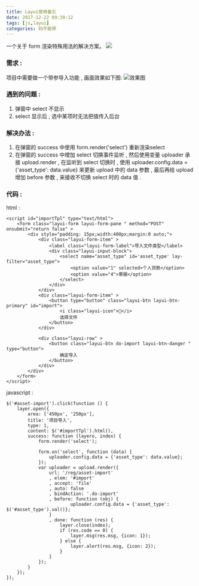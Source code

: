 ```yaml
---
title: Layui使用备忘
date: 2017-12-22 09:39:12
tags: [js,layui]
categories: 码不能停
---
```


一个关于 form 渲染特殊用法的解决方案。
![](layui.png)

<!--more-->
### 需求 :
项目中需要做一个带参导入功能 , 画面效果如下图:
![效果图](2017-11-16-10-48-47-5a0cfc8febf33.png)

### 遇到的问题 : 
1. 弹窗中 select 不显示
2. select 显示后 , 选中某项时无法把值传入后台

### 解决办法 :
1. 在弹窗的 success 中使用 form.render('select') 重新渲染select
2. 在弹窗的 success 中增加 select 切换事件监听 , 然后使用变量 uploader 承接 upload.render , 在监听到 select 切换时 , 使用 uploader.config.data = {'asset_type': data.value} 来更新 upload 中的 data 参数 , 最后再给 upload 增加 before 参数 , 来接收不切换 select 时的 data 值 .

### 代码 :
html :
```
<script id="importTpl" type="text/html">
    <form class="layui-form layui-form-pane " method="POST"  onsubmit="return false" >
        <div style="padding: 15px;width:400px;margin:0 auto;">
            <div class="layui-form-item" >
                <label class="layui-form-label">导入文件类型</label>
                <div class="layui-input-block">
                    <select name="asset_type" id='asset_type' lay-filter="asset_type">
                        <option value="1" selected>个人贷款</option>
                        <option value="4">票据</option>
                    </select>
                </div>
            </div>
            <div class="layui-form-item" >
                <button type="button" class="layui-btn layui-btn-primary" id="import">
                    <i class="layui-icon"></i>
                    选择文件
                </button>
            </div>

            <div class="layui-row" >
                <button class="layui-btn do-import layui-btn-danger " type="button">
                    确定导入
                </button>
            </div>
        </div>
    </form>
</script>
```

javascript :
```
$('#asset-import').click(function () {
    layer.open({
        area: ['450px', '250px'],
        title: '项目导入',
        type: 1,
        content: $('#importTpl').html(),
        success: function (layero, index) {
            form.render('select');

            form.on('select', function (data) {
                uploader.config.data = {'asset_type': data.value};
            });
            var uploader = upload.render({
                url: '/reg/asset-import'
                , elem: '#import'
                , accept: 'file'
                , auto: false
                , bindAction: '.do-import'
                , before: function (obj) {
                        uploader.config.data = {'asset_type': $('#asset_type').val()};
                }
                , done: function (res) {
                    layer.close(index);
                    if (res.code == 0) {
                        layer.msg(res.msg, {icon: 1});
                    } else {
                        layer.alert(res.msg, {icon: 2});
                    }
                }
            });
        }
    });
});
```